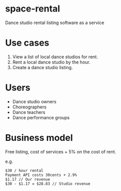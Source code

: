 # space-rental
Dance studio rental listing software as a service

# Use cases
1. View a list of local dance studios for rent.
2. Rent a local dance studio by the hour.
3. Create a dance studio listing.

# Users
* Dance studio owners
* Choreographers
* Dance teachers
* Dance performance groups

# Business model
Free listing, cost of services + 5% on the cost of rent.

e.g.
```
$30 / hour rental
Payment API costs 30cents + 2.9%
$1.17 // Our revenue
$30 - $1.17 = $28.83 // Studio revenue
```
